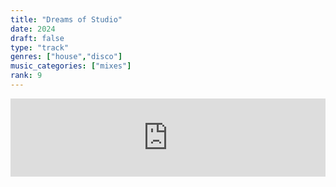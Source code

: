 ```yaml
---
title: "Dreams of Studio"
date: 2024
draft: false
type: "track"
genres: ["house","disco"]
music_categories: ["mixes"]
rank: 9
---
```

<iframe width="100%" height="125" scrolling="no" frameborder="no" allow="autoplay" src="https://w.soundcloud.com/player/?url=https%3A//api.soundcloud.com/tracks/1816093140&color=%23ff5500&auto_play=false&hide_related=false&show_comments=true&show_user=true&show_reposts=false&show_teaser=true"></iframe>